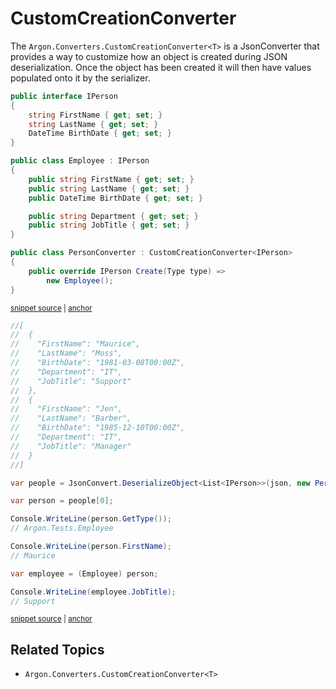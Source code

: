 # CustomCreationConverter

The `Argon.Converters.CustomCreationConverter<T>` is a JsonConverter that provides a way to customize how an object is created during JSON deserialization. Once the object has been created it will then have values populated onto it by the serializer.

<!-- snippet: CustomCreationConverterObject -->
<a id='snippet-customcreationconverterobject'></a>
```cs
public interface IPerson
{
    string FirstName { get; set; }
    string LastName { get; set; }
    DateTime BirthDate { get; set; }
}

public class Employee : IPerson
{
    public string FirstName { get; set; }
    public string LastName { get; set; }
    public DateTime BirthDate { get; set; }

    public string Department { get; set; }
    public string JobTitle { get; set; }
}

public class PersonConverter : CustomCreationConverter<IPerson>
{
    public override IPerson Create(Type type) =>
        new Employee();
}
```
<sup><a href='/src/Tests/Documentation/SerializationTests.cs#L423-L448' title='Snippet source file'>snippet source</a> | <a href='#snippet-customcreationconverterobject' title='Start of snippet'>anchor</a></sup>
<!-- endSnippet -->

<!-- snippet: CustomCreationConverterExample -->
<a id='snippet-customcreationconverterexample'></a>
```cs
//[
//  {
//    "FirstName": "Maurice",
//    "LastName": "Moss",
//    "BirthDate": "1981-03-08T00:00Z",
//    "Department": "IT",
//    "JobTitle": "Support"
//  },
//  {
//    "FirstName": "Jen",
//    "LastName": "Barber",
//    "BirthDate": "1985-12-10T00:00Z",
//    "Department": "IT",
//    "JobTitle": "Manager"
//  }
//]

var people = JsonConvert.DeserializeObject<List<IPerson>>(json, new PersonConverter());

var person = people[0];

Console.WriteLine(person.GetType());
// Argon.Tests.Employee

Console.WriteLine(person.FirstName);
// Maurice

var employee = (Employee) person;

Console.WriteLine(employee.JobTitle);
// Support
```
<sup><a href='/src/Tests/Documentation/SerializationTests.cs#L470-L504' title='Snippet source file'>snippet source</a> | <a href='#snippet-customcreationconverterexample' title='Start of snippet'>anchor</a></sup>
<!-- endSnippet -->


## Related Topics

 * `Argon.Converters.CustomCreationConverter<T>`
